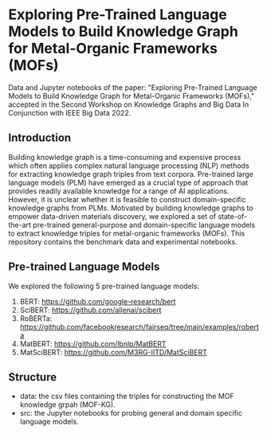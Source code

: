 # Exploring Pre-Trained Language Models to Build Knowledge Graph for Metal-Organic Frameworks (MOFs)
Data and Jupyter notebooks of the paper: "Exploring Pre-Trained Language Models to Build
Knowledge Graph for Metal-Organic Frameworks (MOFs)," accepted in the Second Workshop on Knowledge Graphs and Big Data In Conjunction with IEEE Big Data 2022.

## Introduction
Building knowledge graph is a time-consuming and expensive process which often applies complex natural language processing (NLP) methods for extracting knowledge graph triples from text corpora. Pre-trained large language models (PLM) have emerged as a crucial type of approach that provides readily available knowledge for a range of AI applications. However, it is unclear whether it is feasible to construct domain-specific knowledge graphs from PLMs. Motivated by  building knowledge graphs to empower data-driven materials discovery, we explored a set of state-of-the-art pre-trained general-purpose and domain-specific language models to extract knowledge triples for metal-organic frameworks (MOFs). This repository contains the benchmark data and experimental notebooks.

## Pre-trained Language Models
We explored the following 5 pre-trained language models:
1. BERT: https://github.com/google-research/bert
2. SciBERT: https://github.com/allenai/scibert
3. RoBERTa: https://github.com/facebookresearch/fairseq/tree/main/examples/roberta
4. MatBERT: https://github.com/lbnlp/MatBERT
5. MatSciBERT: https://github.com/M3RG-IITD/MatSciBERT

## Structure
- data: the csv files containing the triples for constructing the MOF knowledge grpah (MOF-KG).
- src: the Jupyter notebooks for probing general and domain specific language models. 
